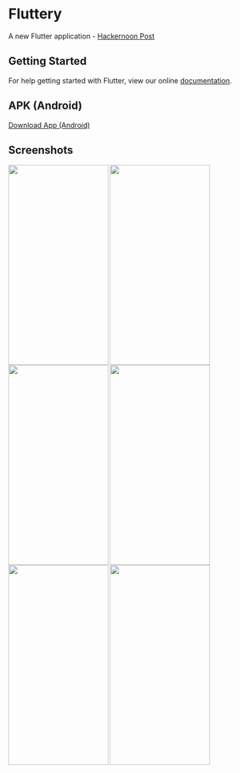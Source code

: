 # Fluttery

A new Flutter application - [Hackernoon Post](https://hackernoon.com/i-love-you-flutter-fd7c30b2047e)

## Getting Started

For help getting started with Flutter, view our online
[documentation](https://flutter.dev/docs).

## APK (Android)
[Download App (Android)](https://rink.hockeyapp.net/api/2/apps/9a9d590c8845483a8045599576848aba/app_versions/4?format=apk&avtoken=d7ad2058e4a2541e3278811a5a06dd090f7d781e)

## Screenshots

<img align="left" width="200" height="400" src="https://github.com/yershalom/reddit_flutter/blob/master/screenshots/Screenshot_20180925-112044.jpg">
<img align="left" width="200" height="400" src="https://github.com/yershalom/reddit_flutter/blob/master/screenshots/Screenshot_20180925-112055.jpg">
<img align="left" width="200" height="400" src="https://github.com/yershalom/reddit_flutter/blob/master/screenshots/Screenshot_20180925-112111.jpg">
<img align="left" width="200" height="400" src="https://github.com/yershalom/reddit_flutter/blob/master/screenshots/Screenshot_20180925-112120.jpg">
<img align="left" width="200" height="400" src="https://github.com/yershalom/reddit_flutter/blob/master/screenshots/Screenshot_20180925-112131_Chrome.jpg">

<br />
<img align="left" width="200" height="400" src="https://github.com/yershalom/reddit_flutter/blob/master/screenshots/fluttery.gif">
